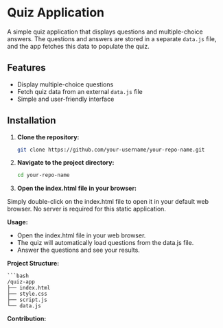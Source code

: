 # Quiz Application

A simple quiz application that displays questions and multiple-choice answers. The questions and answers are stored in a separate `data.js` file, and the app fetches this data to populate the quiz.

## Features

- Display multiple-choice questions
- Fetch quiz data from an external `data.js` file
- Simple and user-friendly interface

## Installation

1. **Clone the repository:**

   ```bash
   git clone https://github.com/your-username/your-repo-name.git

2. **Navigate to the project directory:**

    ```bash
    cd your-repo-name

3. **Open the index.html file in your browser:**

Simply double-click on the index.html file to open it in your default web browser. No server is required for this static application.

**Usage:**
- Open the index.html file in your web browser.
- The quiz will automatically load questions from the data.js file.
- Answer the questions and see your results.

**Project Structure:**

    ```bash
    /quiz-app
    ├── index.html
    ├── style.css
    ├── script.js
    └── data.js


**Contribution:**